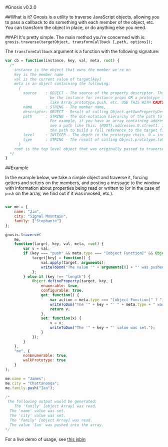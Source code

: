 #Gnosis v0.2.0

##What is it?
Gnosis is a utility to traverse JavaScript objects, allowing you to pass a callback to do something with each member of the object, etc. You can transform the object in place, or do anything else you need.

##API
It's pretty simple. The main method you're concerned with is: `gnosis.traverse(targetObject, transformCallback [,path, options]);`

The `transformCallback` argument is a function with the following signature: 

```javascript
var cb = function(instance, key, val, meta, root) {
  /*
    instance is the object that owns the member we're on
    key is the member name
    val is the current value of target[key]
    meta is an object containing the following:
      {
        source    : OBJECT - The source of the property descriptor. This could
                    be the instance for instance props OR a prototype for things
                    like Array.prototype.push, etc. USE THIS WITH CAUTION!
        name      : STRING - The member name,
        descriptor: OBJECT - Result of calling Object.getOwnPropertyDescriptor(source, name),
        path      : STRING - The dot-notation hierarchy of the path to the member.
                    For example, if you have an array containing address objects, you might
                    see a path like this: {ROOT}.addresses.0.street1. It's possible to use
                    the path to build a full reference to the target field from the root
        level     : INTEGER - The depth in the prototype chain. 0 = instance, 1 first prototype, etc.
        type      : STRING - The result of calling Object.prototype.toString.call(instance[key]);
      }
    root is the top level object that was originally passed to traverse as the target.
  */
}
```

##Example

In the example below, we take a simple object and traverse it, forcing getters and setters on the members, and posting a message to the window with information about properties being read or written to (or in the case of `push` on the array, we find out if it was invoked, etc.).

```javascript

var me = {
    name: "Jim",
    city: "Signal Mountain",
    family: ["Stephanie"]
};

gnosis.traverse(
    me,
    function(target, key, val, meta, root) {
        var v = val;
        if (key === "push" && meta.type === "[object Function]" && Object.prototype.toString.call(target) === "[object Array]") {
            target[key] = function() {
                val.apply(target, arguments);
                writeToDom("The value '" + arguments[0] + "' was pushed into the array.");
            };
        } else if (key !== "length") {
            Object.defineProperty(target, key, {
                enumerable: true,
                configurable: true,
                get: function() {
                    var action = meta.type === "[object Function]" ? "invoked" : "read";
                    writeToDom("The '" + key + "' " + meta.type + " was " + action + ".");
                    return v;
                },
                set: function(x) {
                    v = x;
                    writeToDom("The '" + key + "' value was set.");
                }
            });
        }
    },
    "me", {
        nonEnumerable: true,
        walkPrototype: true
    }
);

me.name = "James";
me.city = "Chattanooga";
me.family.push("Ian");

/*
 The following output would be generated:
	The 'family' [object Array] was read.
  The 'name' value was set.
  The 'city' value was set.
  The 'family' [object Array] was read.
  The value 'Ian' was pushed into the array.
*/

```

For a live demo of usage, see [this jsbin](http://jsbin.com/ludew/9/edit?js,output)

